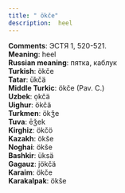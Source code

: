 ```yaml
---
title: " ökče"
description:  heel
---
```


<strong>Comments</strong>:  ЭСТЯ 1, 520-521.<br>
<strong>Meaning</strong>:  heel<br>
<strong>Russian meaning</strong>:  пятка, каблук<br>
<strong>Turkish</strong>:  ökče<br>
<strong>Tatar</strong>:  ükčä<br>
<strong>Middle Turkic</strong>:  ökče (Pav. C.)<br>
<strong>Uzbek</strong>:  ọkčä<br>
<strong>Uighur</strong>:  ökčä<br>
<strong>Turkmen</strong>:  ökǯe<br>
<strong>Tuva</strong>:  ēǯek<br>
<strong>Kirghiz</strong>:  ökčö<br>
<strong>Kazakh</strong>:  ökše<br>
<strong>Noghai</strong>:  ökše<br>
<strong>Bashkir</strong>:  üksä<br>
<strong>Gagauz</strong>:  jökčä<br>
<strong>Karaim</strong>:  ökče<br>
<strong>Karakalpak</strong>:  ökše<br>


